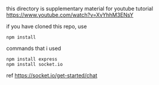 this directory is supplementary material for youtube tutorial
https://www.youtube.com/watch?v=XvYhhM3ENsY

if you have cloned this repo, use
```
npm install
```

commands that i used 
```
npm install express
npm install socket.io
```

ref 
https://socket.io/get-started/chat
